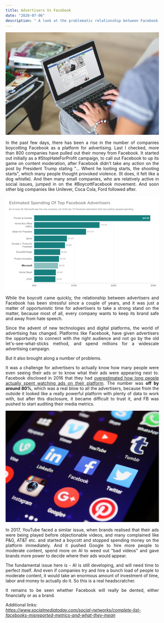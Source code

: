 ```yaml
---
title: Advertisers Vs Facebook
date: "2020-07-06"
description: " A look at the problematic relationship between Facebook and advertisers "
---
```

<div style="text-align: justify"> 

<p align="center">
    <img src = "./laptop.jpg" alt ="Woman using a laptop to browse social media" >
</p>

In the past few days, there has been a rise in the number of companies boycotting Facebook as a platform for advertising. Last I checked, more than 800 companies have pulled out their money from Facebook. It started out initially as a #StopHateForProfit campaign, to call out Facebook to up its game on content moderation, after Facebook didn't take any action on the post by President Trump stating "... Whent he looting starts, the shooting starts", which many people thought provoked violence. (It does, it felt like a dog whistle). And then many small companies, who are relatively active in social issues, jumped in on the #BoycottFacebook movement. And soon other big companies like Unilever, Coca Cola, Ford followed after.

<p align="center">
    <img src = "./FB.png" alt =" A bar chart showing estimated spending of Facebook advertisers " >
</p>

While the boycott came quickly, the relationship between advertisers and Facebook has been stressful since a couple of years, and it was just a matter of opportunistic time for advertisers to take a strong stand on the matter, because most of all, every company wants to keep its brand safe and away from hate speech.

Since the advent of new technologies and digital platforms, the world of advertising has changed. Platforms like Facebook, have given advertisers the opportunity to connect with the right audience and not go by the old let's-see-what-sticks method, and spend millions for a widescale advertising campaign. 

But it also brought along a number of problems. 

It was a challenge for advertisers to actually know how many people were even seeing their ads or to know what their ads were appearing next to. Facebook disclosed in 2016 that they had [overestimated how long people actually spent watching ads on their platform](https://money.cnn.com/2016/11/16/technology/facebook-ad-metrics/index.html). The number was **off by around 80%**, which was a real blow to all the advertisers, because from the outside it looked like a really powerful platform with plenty of data to work with, but after this disclosure, it became difficult to trust it, and FB was pushed to start auditing their media metrics.

<p align="center">
    <img src = "./app.jpg" alt =" Various applications shown on phone " >
</p>

In 2017, YouTube faced a similar issue, when brands realised that their ads were being played before objectionable videos, and many complained like P&G, AT&T etc. and started a boycott and stopped spending money on the platform immediately. And it pushed Google to hire more people to moderate content, spend more on AI to weed out "bad videos" and gave brands more power to decide where their ads would appear.

The fundamental issue here is - AI is still developing, and will need time to perfect itself. And even if companies try and hire a bunch load of people to moderate content, it would take an enormous amount of investment of time, labor and money to actually do it. So this is a real headscratcher.

It remains to be seen whether Facebook will really be dented, either financially or as a brand. 

Additional links:
<br>
*https://www.socialmediatoday.com/social-networks/complete-list-facebooks-misreported-metrics-and-what-they-mean*
</br>

</div>